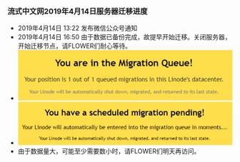 ### 流式中文网2019年4月14日服务器迁移进度
- 2019年4月14日 13:22 发布微信公众号通知
- 2019年4月14日 16:50 由于数据已备份完成，故提早开始迁移。关闭服务器，开始迁移节点，请FLOWER们耐心等待。
- ![migrate](2019-04-14_165459.png)
- ![migrate2](2019-04-14_165729.png)
- 由于数据量大，可能至少需要数小时，请FLOWER们明天再访问。
